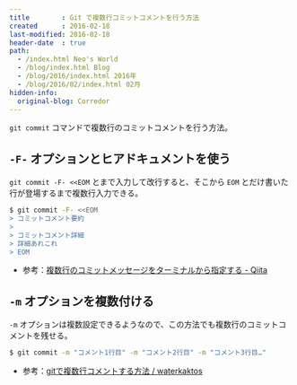 ```yaml
---
title        : Git で複数行コミットコメントを行う方法
created      : 2016-02-18
last-modified: 2016-02-18
header-date  : true
path:
  - /index.html Neo's World
  - /blog/index.html Blog
  - /blog/2016/index.html 2016年
  - /blog/2016/02/index.html 02月
hidden-info:
  original-blog: Corredor
---
```


`git commit` コマンドで複数行のコミットコメントを行う方法。

## `-F-` オプションとヒアドキュメントを使う

`git commit -F- <<EOM` とまで入力して改行すると、そこから `EOM` とだけ書いた行が登場するまで複数行入力できる。

```bash
$ git commit -F- <<EOM
> コミットコメント要約
> 
> コミットコメント詳細
> 詳細あれこれ
> EOM
```

- 参考：[複数行のコミットメッセージをターミナルから指定する - Qiita](http://qiita.com/sutonea/items/0eeb4677691fdd8c3555)

## `-m` オプションを複数付ける

`-m` オプションは複数設定できるようなので、この方法でも複数行のコミットコメントを残せる。

```bash
$ git commit -m "コメント1行目" -m "コメント2行目" -m "コメント3行目…"
```

- 参考：[gitで複数行コメントする方法 / waterkaktos](http://waterkaktos.com/%E5%82%99%E5%BF%98%E9%8C%B2/git-multiple-comment/)
